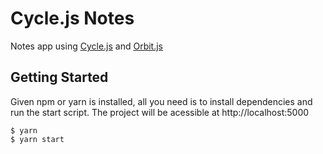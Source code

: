 # Cycle.js Notes

Notes app using [Cycle.js](https://cycle.js.org/) and [Orbit.js](http://orbitjs.com/)

## Getting Started

Given npm or yarn is installed, all you need is to install dependencies and run the start script. The project will be acessible at http://localhost:5000

```
$ yarn
$ yarn start
```
